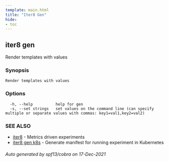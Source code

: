 ```yaml
---
template: main.html
title: "Iter8 Gen"
hide:
- toc
---
```


## iter8 gen

Render templates with values

### Synopsis


	Render templates with values

### Options

```
  -h, --help          help for gen
  -s, --set strings   set values on the command line (can specify multiple or separate values with commas: key1=val1,key2=val2)
```

### SEE ALSO

* [iter8](iter8.md)	 - Metrics driven experiments
* [iter8 gen k8s](iter8_gen_k8s.md)	 - Generate manifest for running experiment in Kubernetes

###### Auto generated by spf13/cobra on 17-Dec-2021
